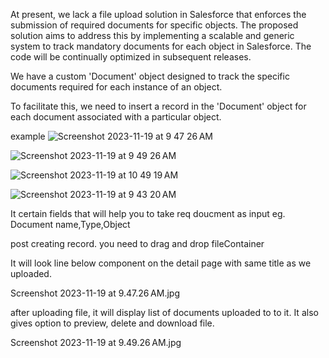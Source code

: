 At present, we lack a file upload solution in Salesforce that enforces the submission of required documents for specific objects. The proposed solution aims to address this by implementing a scalable and generic system to track mandatory documents for each object in Salesforce. The code will be continually optimized in subsequent releases.



We have a custom 'Document' object designed to track the specific documents required for each instance of an object. 

To facilitate this, we need to insert a record in the 'Document' object for each document associated with a particular object.

example
![Screenshot 2023-11-19 at 9 47 26 AM](https://github.com/vikaskumar18/FileUpload/assets/64322972/a4b12bcd-f635-4c30-8405-e435334638de)


![Screenshot 2023-11-19 at 9 49 26 AM](https://github.com/vikaskumar18/FileUpload/assets/64322972/54ace84a-ff25-4368-8307-8cc28f74e2d5)

![Screenshot 2023-11-19 at 10 49 19 AM](https://github.com/vikaskumar18/FileUpload/assets/64322972/0e735f27-ce18-4218-9b02-3f9002a51037)

![Screenshot 2023-11-19 at 9 43 20 AM](https://github.com/vikaskumar18/FileUpload/assets/64322972/defb7112-6ee5-47fc-9a27-aa26373fe8fa)


It certain fields that will help you to take req doucment as input eg. Document name,Type,Object

post creating record. you need to drag and drop fileContainer 





It will look line below component on the detail page with same title as we uploaded.







Screenshot 2023-11-19 at 9.47.26 AM.jpg

after uploading file, it will display list of documents uploaded to to it. It also gives option to preview, delete and download file.

Screenshot 2023-11-19 at 9.49.26 AM.jpg
